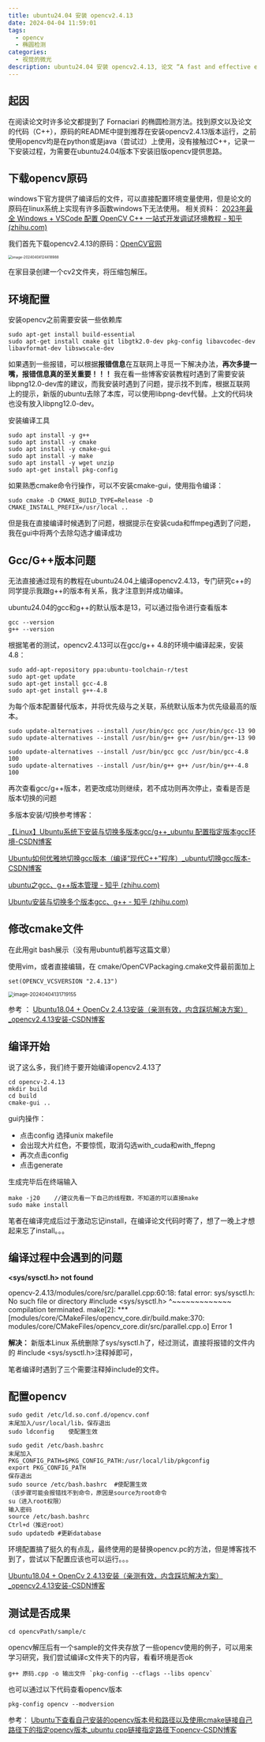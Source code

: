 ```yaml
---
title: ubuntu24.04 安装 opencv2.4.13
date: 2024-04-04 11:59:01
tags:
  - opencv
  - 椭圆检测
categories:
  - 视觉的微光
description: ubuntu24.04 安装 opencv2.4.13, 论文 “A fast and effective ellipse detector for embedded vision applications” 复现使用的环境。
---
```


##  起因

在阅读论文时许多论文都提到了 Fornaciari 的椭圆检测方法。找到原文以及论文的代码（C++），原码的README中提到推荐在安装opencv2.4.13版本运行，之前使用opencv均是在python或是java（尝试过）上使用，没有接触过C++，记录一下安装过程，为需要在ubuntu24.04版本下安装旧版opencv提供思路。

<!-- more -->

## 下载opencv原码

windows下官方提供了编译后的文件，可以直接配置环境变量使用，但是论文的原码在linux系统上实现有许多函数windows下无法使用。   相关资料： [2023年最全 Windows + VSCode 配置 OpenCV C++ 一站式开发调试环境教程 - 知乎 (zhihu.com)](https://zhuanlan.zhihu.com/p/599002329)

我们首先下载opencv2.4.13的原码：[OpenCV官网](https://opencv.org/releases/)

<img src="2024-04-04/image-20240404124418988.png" alt="image-20240404124418988" style="zoom:50%;" />

在家目录创建一个cv2文件夹，将压缩包解压。

## 环境配置

安装opencv之前需要安装一些依赖库

```
sudo apt-get install build-essential 
sudo apt-get install cmake git libgtk2.0-dev pkg-config libavcodec-dev libavformat-dev libswscale-dev
```

如果遇到一些报错，可以根据**报错信息**在互联网上寻觅一下解决办法，**再次多提一嘴，报错信息真的至关重要！！！** 我在看一些博客安装教程时遇到了需要安装 libpng12.0-dev库的建议，而我安装时遇到了问题，提示找不到库，根据互联网上的提示，新版的ubuntu去除了本库，可以使用libpng-dev代替。上文的代码块也没有放入libpng12.0-dev。

安装编译工具

```
sudo apt install -y g++
sudo apt install -y cmake
sudo apt install -y cmake-gui
sudo apt install -y make
sudo apt install -y wget unzip
sudo apt-get install pkg-config
```

如果熟悉cmake命令行操作，可以不安装cmake-gui，使用指令编译：

```
sudo cmake -D CMAKE_BUILD_TYPE=Release -D CMAKE_INSTALL_PREFIX=/usr/local ..
```

但是我在直接编译时候遇到了问题，根据提示在安装cuda和ffmpeg遇到了问题，我在gui中将两个去除勾选才编译成功



## Gcc/G++版本问题

无法直接通过现有的教程在ubuntu24.04上编译opencv2.4.13，专门研究c++的同学提示我跟g++的版本有关系，我才注意到并成功编译。

ubuntu24.04的gcc和g++的默认版本是13，可以通过指令进行查看版本

```
gcc --version
g++ --version
```

根据笔者的测试，opencv2.4.13可以在gcc/g++ 4.8的环境中编译起来，安装4.8：

```
sudo add-apt-repository ppa:ubuntu-toolchain-r/test  
sudo apt-get update  
sudo apt-get install gcc-4.8   
sudo apt-get install g++-4.8  
```

为每个版本配置替代版本，并将优先级与之关联，系统默认版本为优先级最高的版本。

```
sudo update-alternatives --install /usr/bin/gcc gcc /usr/bin/gcc-13 90
sudo update-alternatives --install /usr/bin/g++ g++ /usr/bin/g++-13 90

sudo update-alternatives --install /usr/bin/gcc gcc /usr/bin/gcc-4.8 100
sudo update-alternatives --install /usr/bin/g++ g++ /usr/bin/g++-4.8 100
```

再次查看gcc/g++版本，若更改成功则继续，若不成功则再次停止，查看是否是版本切换的问题

多版本安装/切换参考博客：

[【Linux】Ubuntu系统下安装与切换多版本gcc/g++_ubuntu 配置指定版本gcc环境-CSDN博客](https://blog.csdn.net/tangjiahao10/article/details/125501412)

[Ubuntu如何优雅地切换gcc版本（编译“现代C++”程序）_ubuntu切换gcc版本-CSDN博客](https://blog.csdn.net/L_Y_Fei/article/details/103405260)

[ubuntu之gcc、g++版本管理 - 知乎 (zhihu.com)](https://zhuanlan.zhihu.com/p/434686328)

[Ubuntu安装与切换多个版本gcc、g++ - 知乎 (zhihu.com)](https://zhuanlan.zhihu.com/p/555635813)



## 修改cmake文件

在此用git bash展示（没有用ubuntu机器写这篇文章）

使用vim，或者直接编辑，在 cmake/OpenCVPackaging.cmake文件最前面加上

```
set(OPENCV_VCSVERSION "2.4.13")
```

<img src="2024-04-04/image-20240404131719155.png" alt="image-20240404131719155" style="zoom:70%;" />

参考 ： [Ubuntu18.04 + OpenCv 2.4.13安装（亲测有效，内含踩坑解决方案）_opencv2.4.13安装-CSDN博客](https://blog.csdn.net/whstudio123/article/details/121732606)



## 编译开始

说了这么多，我们终于要开始编译opencv2.4.13了

```
cd opencv-2.4.13
mkdir build
cd build
cmake-gui ..
```

gui内操作：

- 点击config 选择unix makefile
- 会出现大片红色，不要惊慌，取消勾选with_cuda和with_ffepng
- 再次点击config
- 点击generate

生成完毕后在终端输入

```
make -j20    //建议先看一下自己的线程数，不知道的可以直接make
sudo make install 
```

笔者在编译完成后过于激动忘记install，在编译论文代码时寄了，想了一晚上才想起来忘了install。。。

## 编译过程中会遇到的问题

**<sys/sysctl.h> not found**

opencv-2.4.13/modules/core/src/parallel.cpp:60:18: fatal error: sys/sysctl.h: No such file or directory
         #include <sys/sysctl.h>
                  ^~~~~~~~~~~~~~
compilation terminated.
make[2]: *** [modules/core/CMakeFiles/opencv_core.dir/build.make:370: modules/core/CMakeFiles/opencv_core.dir/src/parallel.cpp.o] Error 1

**解决：** 新版本Linux 系统删除了sys/sysctl.h了，经过测试，直接将报错的文件内的 #include <sys/sysctl.h>注释掉即可，

笔者编译时遇到了三个需要注释掉include的文件。


## 配置opencv

```
sudo gedit /etc/ld.so.conf.d/opencv.conf
末尾加入/usr/local/lib，保存退出
sudo ldconfig    使配置生效

sudo gedit /etc/bash.bashrc 
末尾加入
PKG_CONFIG_PATH=$PKG_CONFIG_PATH:/usr/local/lib/pkgconfig
export PKG_CONFIG_PATH
保存退出
sudo source /etc/bash.bashrc  #使配置生效
（该步骤可能会报错找不到命令，原因是source为root命令
su（进入root权限）
输入密码
source /etc/bash.bashrc
Ctrl+d（推迟root）
sudo updatedb #更新database
```

环境配置搞了挺久的有点乱，最终使用的是替换opencv.pc的方法，但是博客找不到了，尝试以下配置应该也可以运行。。。

[Ubuntu18.04 + OpenCv 2.4.13安装（亲测有效，内含踩坑解决方案）_opencv2.4.13安装-CSDN博客](https://blog.csdn.net/whstudio123/article/details/121732606)



## 测试是否成果

```
cd opencvPath/sample/c
```

opencv解压后有一个sample的文件夹存放了一些opencv使用的例子，可以用来学习研究，我们尝试编译c文件夹下的内容，看看环境是否ok

```
g++ 原码.cpp -o 输出文件 `pkg-config --cflags --libs opencv`
```



也可以通过以下代码查看opencv版本

```
pkg-config opencv --modversion
```

参考： [Ubuntu下查看自己安装的opencv版本号和路径以及使用cmake链接自己路径下的指定opencv版本_ubuntu cpp链接指定路径下opencv-CSDN博客](https://blog.csdn.net/wangmj_hdu/article/details/111507782)

